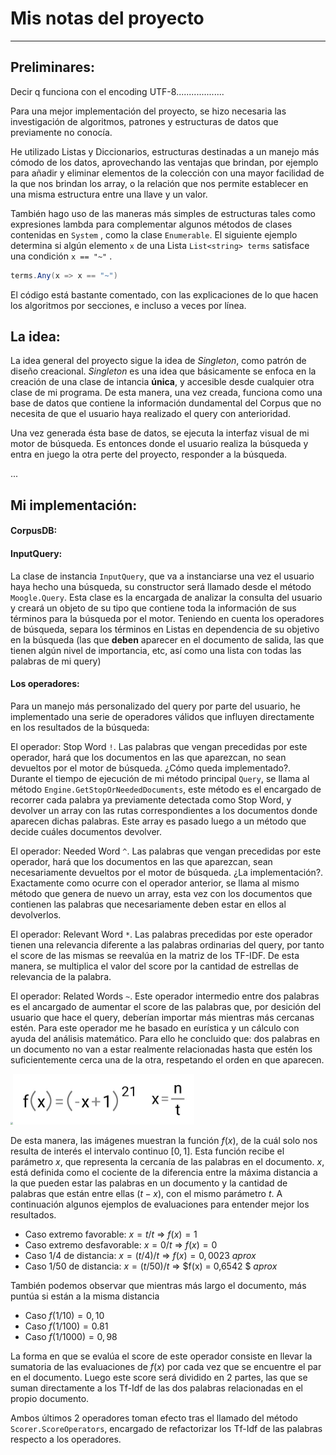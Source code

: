 # Mis notas del proyecto

------

## Preliminares:

Decir q funciona con el encoding UTF-8...................

Para una mejor implementación del proyecto, se hizo necesaria las investigación de algoritmos, patrones y  estructuras de datos que previamente no conocía.

He utilizado Listas y Diccionarios, estructuras destinadas a un manejo más cómodo de los datos,  aprovechando las ventajas que brindan, por ejemplo para añadir y eliminar elementos de la colección con una mayor facilidad de la que nos brindan los array, o la relación que nos permite establecer en una misma estructura entre una llave y un valor.

También hago uso de las maneras más simples de estructuras tales como expresiones lambda para complementar algunos métodos de clases contenidas en `System` , como la clase `Enumerable`. El siguiente ejemplo determina si algún elemento `x` de una Lista `List<string> terms` satisface una condición `x == "~"` .

```c#
terms.Any(x => x == "~")
```

El código está bastante comentado, con las explicaciones de lo que hacen los algoritmos por secciones, e incluso a veces por línea.



## La idea:

La idea general del proyecto sigue la idea de *Singleton*, como patrón de diseño creacional. *Singleton* es una idea que básicamente se enfoca en la creación de una clase de intancia **única**, y accesible desde cualquier otra clase de mi programa. De esta manera, una vez creada, funciona como una base de datos que contiene la información dundamental del Corpus que no necesita de que el usuario haya realizado el query con anterioridad.

Una vez generada ésta base de datos, se ejecuta la interfaz visual de mi motor de búsqueda. Es entonces donde el usuario realiza la búsqueda y entra en juego la otra perte del proyecto, responder a la búsqueda.

...



## Mi implementación:

#### CorpusDB:



#### InputQuery:

La clase de instancia `InputQuery`, que va a instanciarse una vez el usuario haya hecho una búsqueda, su constructor será llamado desde el método `Moogle.Query`. Esta clase es la encargada de analizar la consulta del usuario y creará un objeto de su tipo que contiene toda la información de sus términos para la búsqueda por el motor. Teniendo en cuenta los operadores de búsqueda, separa los términos en Listas en dependencia de su objetivo en la búsqueda (las que **deben** aparecer en el documento de salida, las que tienen algún nivel de importancia, etc, así como una lista con todas las palabras de mi query)





#### Los operadores:

Para un manejo más personalizado del query por parte del usuario, he implementado una serie de operadores válidos que influyen directamente en los resultados de la búsqueda:

El operador: Stop Word `!`. Las palabras que vengan precedidas por este operador, hará que los documentos en las que aparezcan, no sean devueltos por el motor de búsqueda. ¿Cómo queda implementado?. Durante el tiempo de ejecución de mi método principal `Query`, se llama al método `Engine.GetStopOrNeededDocuments`, este método es el encargado de recorrer cada palabra ya previamente detectada como Stop Word, y devolver un array con las rutas correspondientes a los documentos donde aparecen dichas palabras. Este array es pasado luego a un método que decide cuáles documentos devolver.

El operador: Needed Word `^`. Las palabras que vengan precedidas por este operador, hará que los documentos en las que aparezcan, sean necesariamente devueltos por el motor de búsqueda. ¿La implementación?. Exactamente como ocurre con el operador anterior, se llama al mismo método que genera de nuevo un array, esta vez con los documentos que contienen las palabras que necesariamente deben estar en ellos al devolverlos.

El operador: Relevant Word `*`. Las palabras precedidas por este operador tienen una relevancia diferente a las palabras ordinarias del query, por tanto el score de las mismas se reevalúa en la matriz de los TF-IDF. De esta manera, se multiplica el valor del score por la cantidad de estrellas de relevancia de la palabra.

El operador: Related Words `~`. Este operador intermedio entre dos palabras es el ancargado de aumentar el score de las palabras que, por desición del usuario que hace el query, deberían importar más mientras más cercanas estén.  Para este operador me he basado en eurística y un cálculo con ayuda del análisis matemático. Para ello he concluido que: dos palabras en un documento no van a estar realmente relacionadas hasta que estén los suficientemente cerca una de la otra, respetando el orden en que aparecen.

<img src="Gráfica_f(x).jpg" style="zoom:25%;" /><img src="f(x).jpg" style="zoom: 50%;" /><img src="x.jpg" style="zoom: 45%;" />

 De esta manera, las imágenes muestran la función $f(x)$, de la cuál solo nos resulta de interés el intervalo continuo $[0, 1]$. Esta función recibe el parámetro $x$, que representa la cercanía de las palabras en el documento. $x$, está definida como el cociente de la diferencia entre la máxima distancia a la que pueden estar las palabras en un documento y la cantidad de palabras que están entre ellas $(t-x)$, con el mismo parámetro $t$. A continuación algunos ejemplos de evaluaciones para entender mejor los resultados.

- Caso extremo favorable:  $x = t /t$   =>   $f(x) = 1$
- Caso extremo desfavorable:  $x = 0/t$   =>   $f(x) = 0$
- Caso 1/4 de distancia:  $x = (t/4)/t$   =>   $f(x) = 0,0023$  *aprox*
- Caso 1/50 de distancia:  $x=(t/50)/t$   =>   $f(x) = 0,6542 $ *aprox*

También podemos observar que mientras más largo el documento, más puntúa si están a la misma distancia

- Caso $f(1/10) = 0,10$
- Caso $f(1/100) = 0.81$
- Caso $f(1/1000) = 0,98$

La forma en que se evalúa el score de este operador consiste en llevar la sumatoria de las evaluaciones de $f(x)$ por cada vez que se encuentre el par en el documento. Luego este score será dividido en 2 partes, las que se suman directamente a los Tf-Idf de las dos palabras relacionadas en el propio documento.

Ambos últimos 2 operadores toman efecto tras el llamado del método `Scorer.ScoreOperators`, encargado de refactorizar los Tf-Idf de las palabras respecto a los operadores.